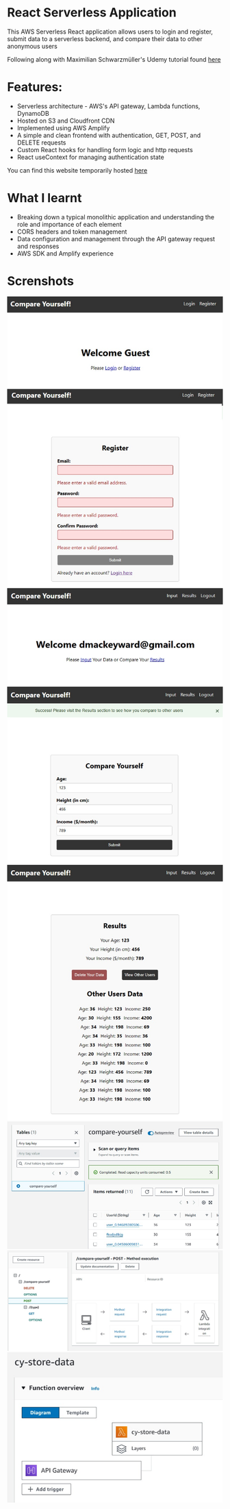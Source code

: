 # React Serverless Application

This AWS Serverless React application allows users to login and register, submit data to a serverless backend, and compare their data to other anonymous users

Following along with Maximilian Schwarzmüller's Udemy tutorial found [here](https://www.udemy.com/course/net-core-31-web-api-entity-framework-core-jumpstart/)

# Features:

- Serverless architecture - AWS's API gateway, Lambda functions, DynamoDB
- Hosted on S3 and Cloudfront CDN
- Implemented using AWS Amplify
- A simple and clean frontend with authentication, GET, POST, and DELETE requests
- Custom React hooks for handling form logic and http requests
- React useContext for managing authentication state

You can find this website temporarily hosted [here](da4402drebb7x.cloudfront.net)

# What I learnt

- Breaking down a typical monolithic application and understanding the role and importance of each element
- CORS headers and token management
- Data configuration and management through the API gateway request and responses
- AWS SDK and Amplify experience

# Screnshots 

![alt text](https://github.com/dmackeyward/react-serverless-app/blob/dev/screenshots/0.jpg?raw=true)
![alt text](https://github.com/dmackeyward/react-serverless-app/blob/dev/screenshots/1.jpg?raw=true)
![alt text](https://github.com/dmackeyward/react-serverless-app/blob/dev/screenshots/2.jpg?raw=true)
![alt text](https://github.com/dmackeyward/react-serverless-app/blob/dev/screenshots/3.jpg?raw=true)
![alt text](https://github.com/dmackeyward/react-serverless-app/blob/dev/screenshots/4.jpg?raw=true)
![alt text](https://github.com/dmackeyward/react-serverless-app/blob/dev/screenshots/5.jpg?raw=true)
![alt text](https://github.com/dmackeyward/react-serverless-app/blob/dev/screenshots/6.jpg?raw=true)
![alt text](https://github.com/dmackeyward/react-serverless-app/blob/dev/screenshots/7.jpg?raw=true)

